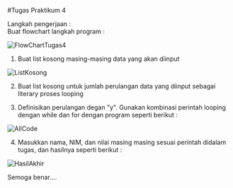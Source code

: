#Tugas Praktikum 4
  
  
Langkah pengerjaan :  
Buat flowchart langkah program :  
  
![FlowChartTugas4](https://user-images.githubusercontent.com/56189248/69474376-18a67e80-0df3-11ea-9195-bb706ddf2460.png)  

1. Buat list kosong masing-masing data yang akan diinput 
  
![ListKosong](https://user-images.githubusercontent.com/56189248/69474440-be59ed80-0df3-11ea-8af3-b95ff5222855.png)   
  
2. Buat list kosong untuk jumlah perulangan data yang diinput sebagai literary proses looping  
    
3. Definisikan perulangan degan "y". Gunakan kombinasi perintah looping dengan while dan for dengan program seperti berikut :  
  
![AllCode](https://user-images.githubusercontent.com/56189248/69474228-1e9b6000-0df1-11ea-99cf-dc9f07a6338e.png)
  
4. Masukkan nama, NIM, dan nilai masing masing sesuai perintah didalam tugas, dan hasilnya seperti berikut :  
  
![HasilAkhir](https://user-images.githubusercontent.com/56189248/69474288-d7619f00-0df1-11ea-99a7-7f171a33aa18.png)  
  
Semoga benar....
